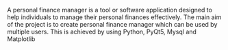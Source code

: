 A personal finance manager is a tool or software application designed to help individuals to manage their personal finances effectively. The main aim of the project is to create personal finance manager which can be used by multiple users. This is achieved by using Python, PyQt5, Mysql and Matplotlib
